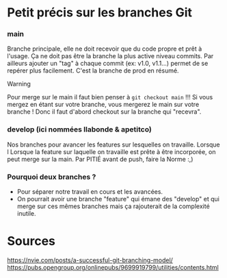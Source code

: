 # Petit précis sur les branches Git
### main
Branche principale, elle ne doit recevoir que du code propre et prêt à l'usage.
Ça ne doit pas être la branche la plus active niveau commits.
Par ailleurs ajouter un "tag" à chaque commit (ex: v1.0, v1.1...) permet de se repérer plus facilement.
C'est la branche de prod en résumé.
> [!warning]
> Pour merge sur le main il faut bien penser à `git checkout main` !!!
> Si vous mergez en étant sur votre branche, vous mergerez le main sur votre branche !
> Donc il faut d'abord checkout sur la branche qui "recevra".
### develop (ici nommées llabonde & apetitco)
Nos branches pour avancer les features sur lesquelles on travaille. Lorsque l
Lorsque la feature sur laquelle on travaille est prête à être incorporée, on peut merge sur la main.
Par PITIÉ avant de push, faire la Norme :,)
### Pourquoi deux branches ?
- Pour séparer notre travail en cours et les avancées.
- On pourrait avoir une branche "feature" qui émane des "develop" et qui merge sur ces mêmes branches mais ça rajouterait de la complexité inutile.


# Sources
https://nvie.com/posts/a-successful-git-branching-model/
https://pubs.opengroup.org/onlinepubs/9699919799/utilities/contents.html
